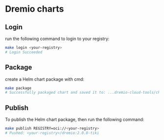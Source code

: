# Dremio charts

## Login

run the following command to login to your registry:

```bash
make login <your-registry>
# Login Succeeded
```

## Package

create a Helm chart package with cmd:

```bash
make package
# Successfully packaged chart and saved it to: ...dremio-cloud-tools/charts/dremio-2.0.0-tiki.tgz
```

## Publish

To publish the Helm chart package, then run the following command:

```bash
make publish REGISTRY=oci://<your-registry>
# Pushed: <your-registry>/dremio:2.0.0-tiki
```